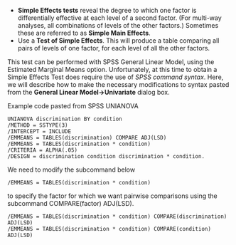 
- **Simple Effects tests** reveal the degree to which one factor is differentially effective at each level of a second factor. (For multi-way analyses, all combinations of levels of the other factors.) Sometimes these are referred to as **Simple Main Effects**.  
- Use a **Test of Simple Effects**. This will produce a table comparing all pairs of levels of one factor, for each level of all the other factors. 
  
This test can be performed with SPSS General Linear Model, using the Estimated Marginal Means option. Unfortunately, at this time to obtain a Simple Effects Test does require the use of *SPSS command syntax*. Here, we will describe how to make the necessary modifications to syntax pasted from the **General Linear Model->Univariate** dialog box.

Example code pasted from SPSS UNIANOVA  

```
UNIANOVA discrimination BY condition
/METHOD = SSTYPE(3)  
/INTERCEPT = INCLUDE  
/EMMEANS = TABLES(discrimination) COMPARE ADJ(LSD)  
/EMMEANS = TABLES(discrimination * condition)  
/CRITERIA = ALPHA(.05)  
/DESIGN = discrimination condition discrimination * condition.
```

We need to modify the subcommand below 
```
/EMMEANS = TABLES(discrimination * condition) 
```

to specify the factor for which we want pairwise comparisons using the subcommand COMPARE(factor) ADJ(LSD).
```
/EMMEANS = TABLES(discrimination * condition) COMPARE(discrimination) ADJ(LSD)
/EMMEANS = TABLES(discrimination * condition) COMPARE(condition) ADJ(LSD)
```
